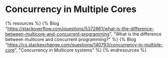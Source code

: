 # Concurrency in Multiple Cores

{% resources %}
  {% Blog "https://stackoverflow.com/questions/5372861/what-is-the-difference-between-multicore-and-concurrent-programming", "What is the difference between multicore and concurrent programming?" %}
  {% Blog "https://cs.stackexchange.com/questions/140793/concurrency-in-multiple-core", "Concurrency in Multicore systems" %}
{% endresources %}
